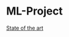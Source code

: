 # ML-Project

[State of the art](https://docs.google.com/spreadsheets/d/1QAY1Rq8ya9ovtaUcuRYeE54Nv9QQ88MFi4rdeW3I08Y/edit?usp=sharing)
